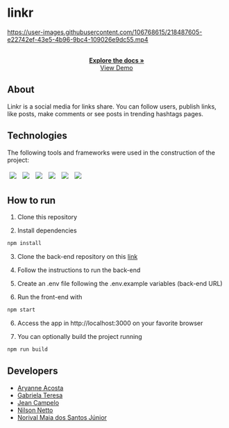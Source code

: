 # linkr


https://user-images.githubusercontent.com/106768615/218487605-e22742ef-43e5-4b96-9bc4-109026e9dc55.mp4


  <p align="center">
    <br />
    <a href="https://github.com/NilsonNetto/projeto17-linkr-front"><strong>Explore the docs »</strong></a>
    <br />
    <a href="https://projeto17-linkr-front-liart.vercel.app/">View Demo</a>
    <br />
  </p>
</p>

## About

Linkr is a social media for links share. You can follow users, publish links, like posts, make comments or see posts in trending hashtags pages.

## Technologies

The following tools and frameworks were used in the construction of the project:<br>

<p>
  <img style='margin: 5px;' src='https://img.shields.io/badge/React-20232A?style=for-the-badge&logo=react&logoColor=61DAFB'>
  <img style='margin: 5px;' src='https://img.shields.io/badge/styled--components-DB7093?style=for-the-badge&logo=styled-components&logoColor=white'>
  <img style='margin: 5px;' src='https://img.shields.io/badge/axios%20-%2320232a.svg?&style=for-the-badge&color=informational'>
  <img style='margin: 5px;' src="https://img.shields.io/badge/React_Router-CA4245?style=for-the-badge&logo=react-router&logoColor=white"/>
  <img style='margin: 5px;' src='https://img.shields.io/badge/react-icons%20-%2320232a.svg?&style=for-the-badge&color=f28dc7&logo=react-icons&logoColor=%2361DAFB'>
  <img style='margin: 5px;' src='https://img.shields.io/badge/Vercel-000000?style=for-the-badge&logo=vercel&logoColor=white'>
</p>

## How to run

1. Clone this repository

2. Install dependencies

```bash
npm install
```

3. Clone the back-end repository on this [link](https://github.com/NilsonNetto/projeto17-linkr-back)

4. Follow the instructions to run the back-end

5. Create an .env file following the .env.example variables (back-end URL)

6. Run the front-end with

```bash
npm start
```

6. Access the app in http://localhost:3000 on your favorite browser

7. You can optionally build the project running

```bash
npm run build
```

## Developers

- [Aryanne Acosta](https://github.com/aryanneacosta)
- [Gabriela Teresa](https://github.com/GabiProg)
- [Jean Campelo](https://github.com/jean-campelo)
- [Nilson Netto](https://github.com/NilsonNetto)
- [Norival Maia dos Santos Júnior](https://github.com/JuniorNorival)
